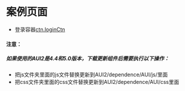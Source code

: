 # 案例页面 
 - 登录容器[ctn.loginCtn](https://www.awebide.com/testCase/#/loginCtn/Demo/Component/loginCtn?title=%E7%99%BB%E5%BD%95%E5%AE%B9%E5%99%A8&pageId=loginCtn)
 
#### 注意：
##### 如果使用的AUI2是4.4和5.0版本，下载更新组件后需要执行以下操作：
- 把js文件夹里面的js文件替换更新到AUI2/dependence/AUI/js/里面
- 把css文件夹里面的css文件替换更新到AUI2/dependence/AUI/css里面
